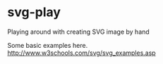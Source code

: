 svg-play
========

Playing around with creating SVG image by hand

Some basic examples here.
http://www.w3schools.com/svg/svg_examples.asp
